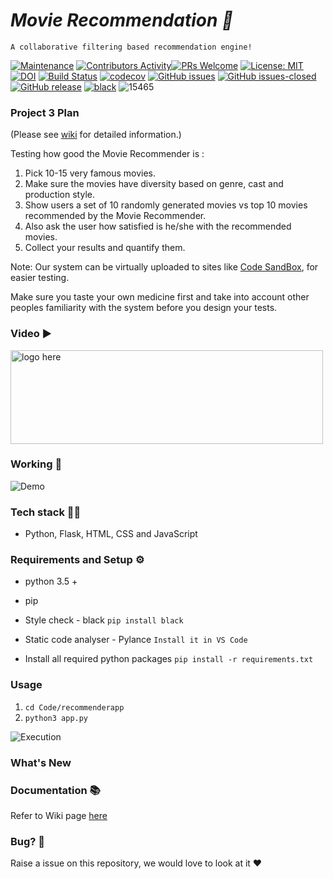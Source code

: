 # <i>Movie Recommendation 🎥 </i>
    A collaborative filtering based recommendation engine!




[![Maintenance](https://img.shields.io/badge/Maintained%3F-yes-green.svg)](https://gitHub.com/kgudipe/SE_PROJ/graphs/commit-activity) [![Contributors Activity](https://img.shields.io/github/commit-activity/m/kgudipe/SE_PROJ)](https://github.com/kgudipe/SE_PROJ/pulse)[![PRs Welcome](https://img.shields.io/badge/PRs-welcome-brightgreen.svg?style=flat-square)](http://makeapullrequest.com) [![License: MIT](https://img.shields.io/badge/License-MIT-red.svg)](https://opensource.org/licenses/MIT) [![DOI](https://zenodo.org/badge/DOI/10.5281/zenodo.4127507.svg)](https://doi.org/10.5281/zenodo.4127507) [![Build Status](https://travis-ci.com/git-ankit/MovieRecommender.svg?branch=master)](https://travis-ci.com/git-ankit/MovieRecommender) [![codecov](https://img.shields.io/codecov/c/github/kgudipe/SE_PROJ
)](undefined) [![GitHub issues](https://img.shields.io/github/issues/kgudipe/SE_PROJ.svg)](https://github.com/kgudipe/SE_PROJ/issues/) [![GitHub issues-closed](https://img.shields.io/github/issues-closed/kgudipe/SE_PROJ.svg)](https://github.com/kgudipe/SE_PROJ/issues?q=is%3Aissue+is%3Aclosed) [![GitHub release](https://img.shields.io/github/release/kgudipe/SE_PROJ.svg)](https://GitHub.com/kgudipe/SE_PROJreleases/) [![black](https://img.shields.io/badge/StyleChecker-black-purple.svg)](https://pypi.org/project/black/) ![15465](https://img.shields.io/github/repo-size/kgudipe/SE_PROJ?label=Repo%20Size)

### Project 3 Plan

(Please see [wiki](https://github.com/git-ankit/MovieRecommender/wiki/Project-3-Plan) for detailed information.)

Testing how good the Movie Recommender is :

1. Pick 10-15 very famous movies.
2. Make sure the movies have diversity based on genre, cast and production style.
3. Show users a set of 10 randomly generated movies vs top 10 movies recommended by the Movie Recommender.
4. Also ask the user how satisfied is he/she with the recommended movies.
4. Collect your results and quantify them.

Note: Our system can be virtually uploaded to sites like [Code SandBox](https://codesandbox.io/), for easier testing.

Make sure you taste your own medicine first and take into account other peoples familiarity with the system before you design your tests.


### Video ▶️ 

<a  href="https://youtu.be/OSjpryqI1RQ"><img height=150 width=500 alt="logo here" src="https://raw.githubusercontent.com/git-ankit/MovieRecommender/master/asset/group12.png"/></a>



### Working 📱
![Demo](https://raw.githubusercontent.com/git-ankit/MovieRecommender/master/asset/demo.gif)




### Tech stack 👨‍💻
- Python, Flask, HTML, CSS and JavaScript

### Requirements and Setup ⚙️


- python 3.5 +
- pip
- Style check  - black
    `pip install black`
- Static code analyser - Pylance
    `Install it in VS Code`

- Install all required python packages
    `pip install -r requirements.txt `

### Usage
1. `cd Code/recommenderapp`
2. `python3 app.py`

![Execution](https://raw.githubusercontent.com/git-ankit/MovieRecommender/master/asset/execution.gif)


### What's New


### Documentation 📚
Refer to Wiki page [here](https://github.com/git-ankit/MovieRecommender/wiki/Documentation)


### Bug? 🐛
Raise a issue on this repository, we would love to look at it ❤️
